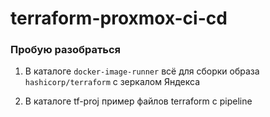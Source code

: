 # terraform-proxmox-ci-cd
<h3>Пробую разобраться</h3>

1. В каталоге `docker-image-runner` всё для сборки образа `hashicorp/terraform` с зеркалом Яндекса

1. В каталоге tf-proj пример файлов terraform с pipeline
